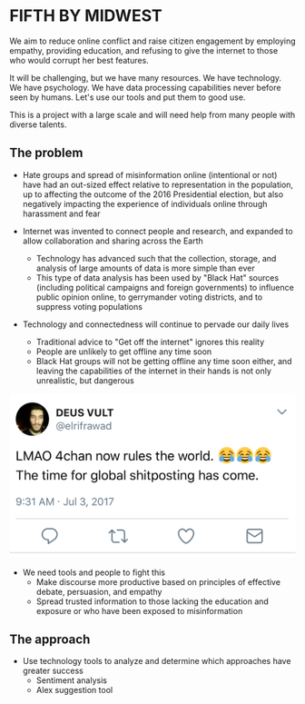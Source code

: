 # FIFTH BY MIDWEST

We aim to reduce online conflict and raise citizen engagement by employing empathy, providing education, and refusing to give the internet to those who would corrupt her best features.

It will be challenging, but we have many resources. We have technology. We have psychology. We have data processing capabilities never before seen by humans. Let's use our tools and put them to good use.

This is a project with a large scale and will need help from many people with diverse talents.

## The problem

- Hate groups and spread of misinformation online (intentional or not) have had an out-sized effect relative to representation in the population, up to affecting the outcome of the 2016 Presidential election, but also negatively impacting the experience of individuals online through harassment and fear

- Internet was invented to connect people and research, and expanded to allow collaboration and sharing across the Earth
  - Technology has advanced such that the collection, storage, and analysis of large amounts of data is more simple than ever
  - This type of data analysis has been used by "Black Hat" sources (including political campaigns and foreign governments) to influence public opinion online, to gerrymander voting districts, and to suppress voting populations

- Technology and connectedness will continue to pervade our daily lives
  - Traditional advice to "Get off the internet" ignores this reality
  - People are unlikely to get offline any time soon
  - Black Hat groups will not be getting offline any time soon either, and leaving the capabilities of the internet in their hands is not only unrealistic, but dangerous

![And they know it](app/assets/images/IMG_9222.PNG)

- We need tools and people to fight this
  - Make discourse more productive based on principles of effective debate, persuasion, and empathy
  - Spread trusted information to those lacking the education and exposure or who have been exposed to misinformation

## The approach

- Use technology tools to analyze and determine which approaches have greater success
  - Sentiment analysis
  - Alex suggestion tool
